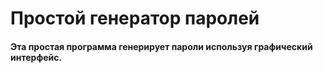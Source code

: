 # Простой генератор паролей
#### Эта простая программа генерирует пароли используя графический интерфейс.

